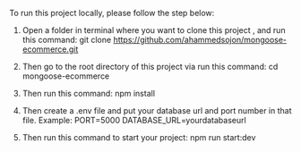 To run this project locally, please follow the step below:

1. Open a folder in terminal where you want to clone this project , and run this command:
   git clone https://github.com/ahammedsojon/mongoose-ecommerce.git

2. Then go to the root directory of this project via run this command:
   cd mongoose-ecommerce

3. Then run this command:
   npm install

4. Then create a .env file and put your database url and port number in that file. Example:
   PORT=5000
   DATABASE_URL=yourdatabaseurl

5. Then run this command to start your project:
   npm run start:dev
